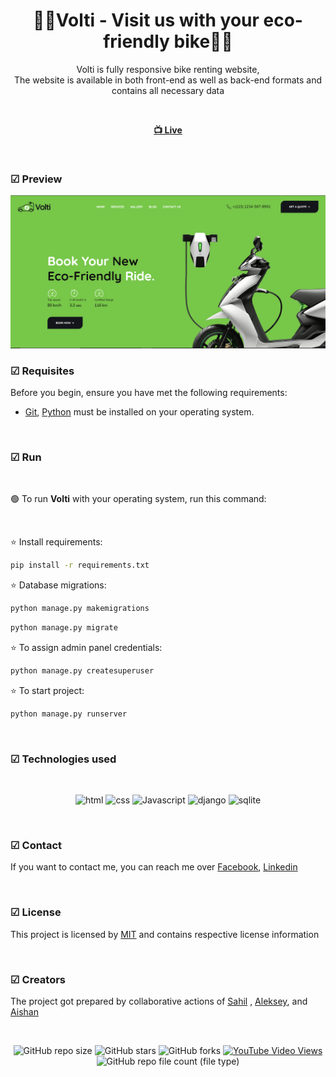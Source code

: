<div align="center">

  <h1 align="center">🚵‍♀️Volti - Visit us with your eco-friendly bike🚵‍♀️</h1>

Volti is fully responsive bike renting website, <br /> The website is available in both front-end as well as back-end formats and contains all necessary data

<br>

<a href="volti-seven.vercel.app"><strong> 📺 Live</strong></a>

</div>

<br />

### ☑ Preview

![volti](./desktop%20image/desktop.png "volti")

### ☑ Requisites

Before you begin, ensure you have met the following requirements:

- [Git](https://git-scm.com/downloads "Download Git"), [Python](https://www.python.org/downloads/) must be installed on your operating system.

<br>

### ☑ Run

<br>

🟢 To run **Volti** with your operating system, run this command:

<br>

⭐ Install requirements:

```bash
pip install -r requirements.txt
```

⭐ Database migrations:

```bash
python manage.py makemigrations
```

```bash
python manage.py migrate
```

⭐ To assign admin panel credentials:

```bash
python manage.py createsuperuser
```

⭐ To start project:

```bash
python manage.py runserver
```

<br>

### ☑ Technologies used

<br>

<div align="center">

![html](https://img.shields.io/badge/html-yellow?logo=html5)
![css](https://img.shields.io/badge/css-blue?logo=css3)
![Javascript](https://img.shields.io/badge/JavaScript-darkgreen?logo=javascript)
![django](https://img.shields.io/badge/django-green?logo=django)
![sqlite](https://img.shields.io/badge/SQLite3-blue?logo=sqlite)

</div>

<br>

### ☑ Contact

If you want to contact me, you can reach me over [Facebook](https://www.facebook.com/melan.xolik.39?mibextid=ZbWKwL), [Linkedin](https://www.linkedin.com/in/ayshen-mirzayeva-462077167/)

<br>

### ☑ License

This project is licensed by [MIT](https://choosealicense.com/licenses/mit/) and contains respective license information

<br>

### ☑ Creators

The project got prepared by collaborative actions of [Sahil](https://github.com/salahlisahil) , [Aleksey](https://github.com/alexop89056), and [Aishan](https://github.com/ayshenm)

<br>

<div align="center">
  
  ![GitHub repo size](https://img.shields.io/github/repo-size/ayshenm/volti)
  ![GitHub stars](https://img.shields.io/github/stars/ayshenm/volti?style=social)
  ![GitHub forks](https://img.shields.io/github/forks/ayshenm/volti?style=social)
  [![YouTube Video Views](https://img.shields.io/youtube/views/xwXGdpRuSiQ?style=social)](https://youtube.com)
  ![GitHub repo file count (file type)](https://img.shields.io/github/directory-file-count/ayshenm/volti)

</div>
